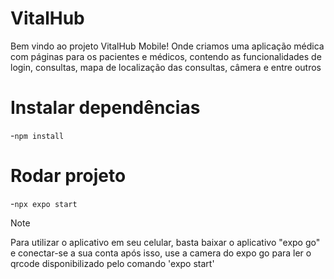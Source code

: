 # VitalHub
Bem vindo ao projeto VitalHub Mobile! Onde criamos uma aplicação médica com páginas para os pacientes e médicos, contendo as funcionalidades de login, consultas, mapa de localização das consultas, câmera e entre outros

# Instalar dependências
-`npm install`

# Rodar projeto
-`npx expo start`



> [!NOTE]
>Para utilizar o aplicativo em seu celular, basta baixar o aplicativo "expo go" e conectar-se a sua conta
após isso, use a camera do expo go para ler o qrcode disponibilizado pelo comando 'expo start'
